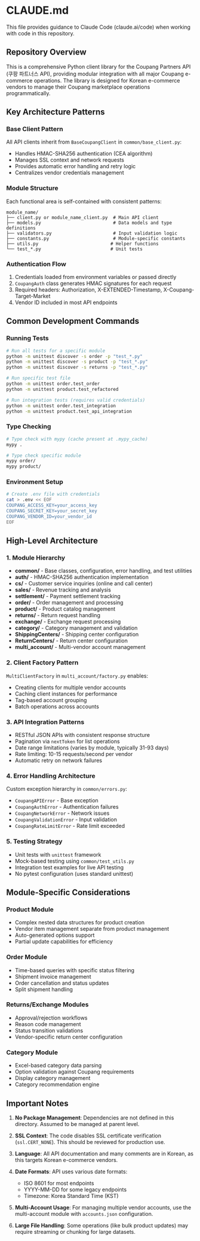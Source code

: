 # CLAUDE.md

This file provides guidance to Claude Code (claude.ai/code) when working with code in this repository.

## Repository Overview

This is a comprehensive Python client library for the Coupang Partners API (쿠팡 파트너스 API), providing modular integration with all major Coupang e-commerce operations. The library is designed for Korean e-commerce vendors to manage their Coupang marketplace operations programmatically.

## Key Architecture Patterns

### Base Client Pattern
All API clients inherit from `BaseCoupangClient` in `common/base_client.py`:
- Handles HMAC-SHA256 authentication (CEA algorithm)
- Manages SSL context and network requests
- Provides automatic error handling and retry logic
- Centralizes vendor credentials management

### Module Structure
Each functional area is self-contained with consistent patterns:
```
module_name/
├── client.py or module_name_client.py  # Main API client
├── models.py                           # Data models and type definitions
├── validators.py                       # Input validation logic
├── constants.py                        # Module-specific constants
├── utils.py                           # Helper functions
└── test_*.py                          # Unit tests
```

### Authentication Flow
1. Credentials loaded from environment variables or passed directly
2. `CoupangAuth` class generates HMAC signatures for each request
3. Required headers: Authorization, X-EXTENDED-Timestamp, X-Coupang-Target-Market
4. Vendor ID included in most API endpoints

## Common Development Commands

### Running Tests
```bash
# Run all tests for a specific module
python -m unittest discover -s order -p "test_*.py"
python -m unittest discover -s product -p "test_*.py"
python -m unittest discover -s returns -p "test_*.py"

# Run specific test file
python -m unittest order.test_order
python -m unittest product.test_refactored

# Run integration tests (requires valid credentials)
python -m unittest order.test_integration
python -m unittest product.test_api_integration
```

### Type Checking
```bash
# Type check with mypy (cache present at .mypy_cache)
mypy .

# Type check specific module
mypy order/
mypy product/
```

### Environment Setup
```bash
# Create .env file with credentials
cat > .env << EOF
COUPANG_ACCESS_KEY=your_access_key
COUPANG_SECRET_KEY=your_secret_key
COUPANG_VENDOR_ID=your_vendor_id
EOF
```

## High-Level Architecture

### 1. Module Hierarchy
- **common/** - Base classes, configuration, error handling, and test utilities
- **auth/** - HMAC-SHA256 authentication implementation
- **cs/** - Customer service inquiries (online and call center)
- **sales/** - Revenue tracking and analysis
- **settlement/** - Payment settlement tracking
- **order/** - Order management and processing
- **product/** - Product catalog management
- **returns/** - Return request handling
- **exchange/** - Exchange request processing
- **category/** - Category management and validation
- **ShippingCenters/** - Shipping center configuration
- **ReturnCenters/** - Return center configuration
- **multi_account/** - Multi-vendor account management

### 2. Client Factory Pattern
`MultiClientFactory` in `multi_account/factory.py` enables:
- Creating clients for multiple vendor accounts
- Caching client instances for performance
- Tag-based account grouping
- Batch operations across accounts

### 3. API Integration Patterns
- RESTful JSON APIs with consistent response structure
- Pagination via `nextToken` for list operations
- Date range limitations (varies by module, typically 31-93 days)
- Rate limiting: 10-15 requests/second per vendor
- Automatic retry on network failures

### 4. Error Handling Architecture
Custom exception hierarchy in `common/errors.py`:
- `CoupangAPIError` - Base exception
- `CoupangAuthError` - Authentication failures
- `CoupangNetworkError` - Network issues
- `CoupangValidationError` - Input validation
- `CoupangRateLimitError` - Rate limit exceeded

### 5. Testing Strategy
- Unit tests with `unittest` framework
- Mock-based testing using `common/test_utils.py`
- Integration test examples for live API testing
- No pytest configuration (uses standard unittest)

## Module-Specific Considerations

### Product Module
- Complex nested data structures for product creation
- Vendor item management separate from product management
- Auto-generated options support
- Partial update capabilities for efficiency

### Order Module
- Time-based queries with specific status filtering
- Shipment invoice management
- Order cancellation and status updates
- Split shipment handling

### Returns/Exchange Modules
- Approval/rejection workflows
- Reason code management
- Status transition validations
- Vendor-specific return center configuration

### Category Module
- Excel-based category data parsing
- Option validation against Coupang requirements
- Display category management
- Category recommendation engine

## Important Notes

1. **No Package Management**: Dependencies are not defined in this directory. Assumed to be managed at parent level.

2. **SSL Context**: The code disables SSL certificate verification (`ssl.CERT_NONE`). This should be reviewed for production use.

3. **Language**: All API documentation and many comments are in Korean, as this targets Korean e-commerce vendors.

4. **Date Formats**: API uses various date formats:
   - ISO 8601 for most endpoints
   - YYYY-MM-DD for some legacy endpoints
   - Timezone: Korea Standard Time (KST)

5. **Multi-Account Usage**: For managing multiple vendor accounts, use the multi-account module with `accounts.json` configuration.

6. **Large File Handling**: Some operations (like bulk product updates) may require streaming or chunking for large datasets.